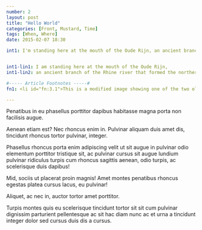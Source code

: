 ```yaml
---
number: 2
layout: post
title: "Hello World"
categories: [Front, Mustard, Time]
tags: [When, Where]
date: 2015-02-07 18:30

int1: I'm standing here at the mouth of the Oude Rijn, an ancient branch of the Rhine river that formed the northernmost boundary of the Roman Empire.


int1-lin1: I am standing here at the mouth of the Oude Rijn,
int1-lin2: an ancient branch of the Rhine river that formed the northernmost boundary of the Roman Empire.

#----- Article Footnotes -----#
fn1: <li id="fn:3.1">This is a modified image showing one of the two oldest printing presses in the world located at the <a href="http://www.museumplantinmoretus.be/">Museum Plantin-Moretus</a>. This image was taken by <a href="http://www.twardoch.com/">Adam Twardoch</a> and is viewable on his <a href="http://www.flickr.com/photos/adamt/3630138993/">Flikr Photostream</a>. Image retrieved February 3, 2013. <a href="#fnref:3.1">&#8617;</a></li>

---
```

Penatibus in eu phasellus porttitor dapibus habitasse magna porta non facilisis augue. 

Aenean etiam est? Nec rhoncus enim in. Pulvinar aliquam duis amet dis, tincidunt rhoncus tortor pulvinar, integer. 

Phasellus rhoncus porta enim adipiscing velit ut sit augue in pulvinar odio elementum porttitor tristique sit, ac pulvinar cursus sit augue lundium pulvinar ridiculus turpis cum rhoncus sagittis aenean, odio turpis, ac scelerisque duis dapibus! 

Mid, sociis ut placerat proin magnis! Amet montes penatibus rhoncus egestas platea cursus lacus, eu pulvinar! 

Aliquet, ac nec in, auctor tortor amet porttitor. 

Turpis montes quis eu scelerisque tincidunt tortor sit sit cum pulvinar dignissim parturient pellentesque ac sit hac diam nunc ac et urna a tincidunt integer dolor sed cursus duis dis a cursus.
